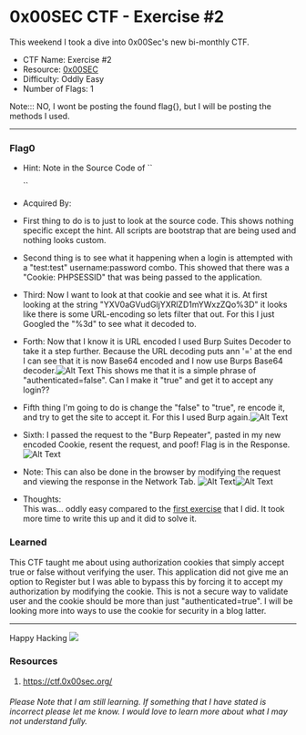 # 0x00SEC CTF - Exercise #2

This weekend I took a dive into 0x00Sec's new bi-monthly CTF. 

- CTF Name: Exercise #2
- Resource: [0x00SEC](https://ctf.0x00sec.org/)
- Difficulty: Oddly Easy
- Number of Flags: 1

Note::: NO, I wont be posting the found flag{}, but I will be posting the methods I used. 

<hr>




### Flag0
- Hint: Note in the Source Code of 
``<!-- TODO: -->
  <!-- * Implement secure sessions -->``

- Acquired By: 
 - First thing to do is to just to look at the source code. This shows nothing specific except the hint. All scripts are bootstrap that are being used and nothing looks custom.
 - Second thing is to see what it happening when a login is attempted with a "test:test" username:password combo. This showed that there was a "Cookie: PHPSESSID" that was being passed to the application. 
 - Third: Now I want to look at that cookie and see what it is. At first looking at the string "YXV0aGVudGljYXRlZD1mYWxzZQo%3D" it looks like there is some URL-encoding so lets filter that out. For this I just Googled the "%3d" to see what it decoded to.
 - Forth: Now that I know it is URL encoded I used Burp Suites Decoder to take it a step further. Because the URL decoding puts ann '=' at the end I can see that it is now Base64 encoded and I now use Burps Base64 decoder.![Alt Text](https://dev-to-uploads.s3.amazonaws.com/i/cj06tmsko3sgdpgjy3zn.png) This shows me that it is a simple phrase of "authenticated=false". Can I make it "true" and get it to accept any login??
 - Fifth thing I'm going to do is change the "false" to "true", re encode it, and try to get the site to accept it. For this I used Burp again.![Alt Text](https://dev-to-uploads.s3.amazonaws.com/i/sx8lbevhvjo2menw96g9.png)
 - Sixth: I passed the request to the "Burp Repeater", pasted in my new encoded Cookie, resent the request, and poof! Flag is in the Response.![Alt Text](https://dev-to-uploads.s3.amazonaws.com/i/ra9b4zpg51wp2o038w1k.png)
 - Note: This can also be done in the browser by modifying the request and viewing the response in the Network Tab. ![Alt Text](https://dev-to-uploads.s3.amazonaws.com/i/2rlgpec2inll12q3rakv.png)![Alt Text](https://dev-to-uploads.s3.amazonaws.com/i/0s7e1ccnov0v5eeg8co1.png)



- Thoughts: <br /> This was... oddly easy compared to the [first exercise](https://dev.to/caffiendkitten/0x00sec-ctf-exercise-1-5dgd) that I did. It took more time to write this up and it did to solve it. 




### Learned
This CTF taught me about using authorization cookies that simply accept true or false without verifying the user. This application did not give me an option to Register but I was able to bypass this by forcing it to accept my authorization by modifying the cookie. This is not a secure way to validate user and the cookie should be more than just "authenticated=true". I will be looking more into ways to use the cookie for security in a blog latter.

<hr>

Happy Hacking
![](https://media.giphy.com/media/l3vRmVv5P01I5NDAA/giphy.gif)

### Resources
1. https://ctf.0x00sec.org/

###### Please Note that I am still learning. If something that I have stated is incorrect please let me know. I would love to learn more about what I may not understand fully.
